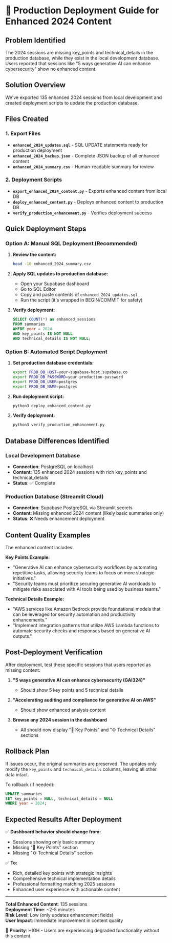 # 🚀 Production Deployment Guide for Enhanced 2024 Content

## Problem Identified
The 2024 sessions are missing key_points and technical_details in the production database, while they exist in the local development database. Users reported that sessions like "5 ways generative AI can enhance cybersecurity" show no enhanced content.

## Solution Overview
We've exported 135 enhanced 2024 sessions from local development and created deployment scripts to update the production database.

## Files Created

### 1. Export Files
- **`enhanced_2024_updates.sql`** - SQL UPDATE statements ready for production deployment
- **`enhanced_2024_backup.json`** - Complete JSON backup of all enhanced content
- **`enhanced_2024_summary.csv`** - Human-readable summary for review

### 2. Deployment Scripts
- **`export_enhanced_2024_content.py`** - Exports enhanced content from local DB
- **`deploy_enhanced_content.py`** - Deploys enhanced content to production DB
- **`verify_production_enhancement.py`** - Verifies deployment success

## Quick Deployment Steps

### Option A: Manual SQL Deployment (Recommended)
1. **Review the content:**
   ```bash
   head -10 enhanced_2024_summary.csv
   ```

2. **Apply SQL updates to production database:**
   - Open your Supabase dashboard
   - Go to SQL Editor
   - Copy and paste contents of `enhanced_2024_updates.sql`
   - Run the script (it's wrapped in BEGIN/COMMIT for safety)

3. **Verify deployment:**
   ```sql
   SELECT COUNT(*) as enhanced_sessions 
   FROM summaries 
   WHERE year = 2024 
   AND key_points IS NOT NULL 
   AND technical_details IS NOT NULL;
   ```

### Option B: Automated Script Deployment
1. **Set production database credentials:**
   ```bash
   export PROD_DB_HOST=your-supabase-host.supabase.co
   export PROD_DB_PASSWORD=your-production-password
   export PROD_DB_USER=postgres
   export PROD_DB_NAME=postgres
   ```

2. **Run deployment script:**
   ```bash
   python3 deploy_enhanced_content.py
   ```

3. **Verify deployment:**
   ```bash
   python3 verify_production_enhancement.py
   ```

## Database Differences Identified

### Local Development Database
- **Connection**: PostgreSQL on localhost
- **Content**: 135 enhanced 2024 sessions with rich key_points and technical_details
- **Status**: ✅ Complete

### Production Database (Streamlit Cloud)
- **Connection**: Supabase PostgreSQL via Streamlit secrets
- **Content**: Missing enhanced 2024 content (likely basic summaries only)
- **Status**: ❌ Needs enhancement deployment

## Content Quality Examples

The enhanced content includes:

**Key Points Example:**
- "Generative AI can enhance cybersecurity workflows by automating repetitive tasks, allowing security teams to focus on more strategic initiatives."
- "Security teams must prioritize securing generative AI workloads to mitigate risks associated with AI tools being used by business teams."

**Technical Details Example:**
- "AWS services like Amazon Bedrock provide foundational models that can be leveraged for security automation and productivity enhancements."
- "Implement integration patterns that utilize AWS Lambda functions to automate security checks and responses based on generative AI outputs."

## Post-Deployment Verification

After deployment, test these specific sessions that users reported as missing content:

1. **"5 ways generative AI can enhance cybersecurity (GAI324)"**
   - Should show 5 key points and 5 technical details

2. **"Accelerating auditing and compliance for generative AI on AWS"**
   - Should show enhanced analysis content

3. **Browse any 2024 session in the dashboard**
   - All should now display "🎯 Key Points" and "⚙️ Technical Details" sections

## Rollback Plan

If issues occur, the original summaries are preserved. The updates only modify the `key_points` and `technical_details` columns, leaving all other data intact.

To rollback (if needed):
```sql
UPDATE summaries 
SET key_points = NULL, technical_details = NULL 
WHERE year = 2024;
```

## Expected Results After Deployment

✅ **Dashboard behavior should change from:**
- Sessions showing only basic summary
- Missing "🎯 Key Points" section  
- Missing "⚙️ Technical Details" section

✅ **To:**
- Rich, detailed key points with strategic insights
- Comprehensive technical implementation details
- Professional formatting matching 2025 sessions
- Enhanced user experience with actionable content

---

**Total Enhanced Content**: 135 sessions  
**Deployment Time**: ~2-5 minutes  
**Risk Level**: Low (only updates enhancement fields)  
**User Impact**: Immediate improvement in content quality  

🎯 **Priority**: HIGH - Users are experiencing degraded functionality without this content.
